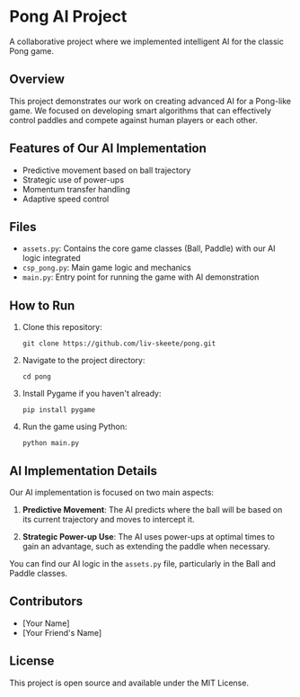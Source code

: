 # Pong AI Project

A collaborative project where we implemented intelligent AI for the classic Pong game.

## Overview

This project demonstrates our work on creating advanced AI for a Pong-like game. We focused on developing smart algorithms that can effectively control paddles and compete against human players or each other.

## Features of Our AI Implementation

- Predictive movement based on ball trajectory
- Strategic use of power-ups
- Momentum transfer handling
- Adaptive speed control

## Files

- `assets.py`: Contains the core game classes (Ball, Paddle) with our AI logic integrated
- `csp_pong.py`: Main game logic and mechanics
- `main.py`: Entry point for running the game with AI demonstration

## How to Run

1. Clone this repository:
   ```
   git clone https://github.com/liv-skeete/pong.git
   ```

2. Navigate to the project directory:
   ```
   cd pong
   ```

3. Install Pygame if you haven't already:
   ```
   pip install pygame
   ```

4. Run the game using Python:
   ```
   python main.py
   ```

## AI Implementation Details

Our AI implementation is focused on two main aspects:

1. **Predictive Movement**: The AI predicts where the ball will be based on its current trajectory and moves to intercept it.

2. **Strategic Power-up Use**: The AI uses power-ups at optimal times to gain an advantage, such as extending the paddle when necessary.

You can find our AI logic in the `assets.py` file, particularly in the Ball and Paddle classes.

## Contributors

- [Your Name]
- [Your Friend's Name]

## License

This project is open source and available under the MIT License.